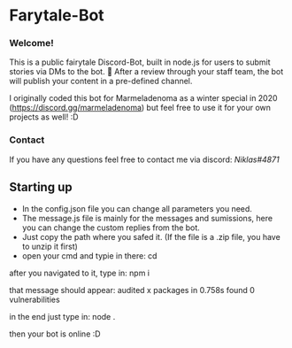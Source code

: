 # Farytale-Bot

### Welcome!
This is a public fairytale Discord-Bot, built in node.js for users to submit stories via DMs to the bot.  🧚
After a review through your staff team, the bot will publish your content in a pre-defined channel.

I originally coded this bot for Marmeladenoma as a winter special in 2020 (https://discord.gg/marmeladenoma) but feel free to use it for your own projects as well! :D

### Contact
If you have any questions feel free to contact me via discord: *Niklas#4871*


## Starting up
- In the config.json file you can change all parameters you need.
- The message.js file is mainly for the messages and sumissions, here you can change the custom replies from the bot.
- Just copy the path where you safed it. (If the file is a .zip file, you have to unzip it first)
- open your cmd and typie in there:
  cd <your path>

after you navigated to it, type in:
  npm i

that message should appear:
   audited x packages in 0.758s
   found 0 vulnerabilities

in the end just type in:
  node .
  
  then your bot is online :D
  

